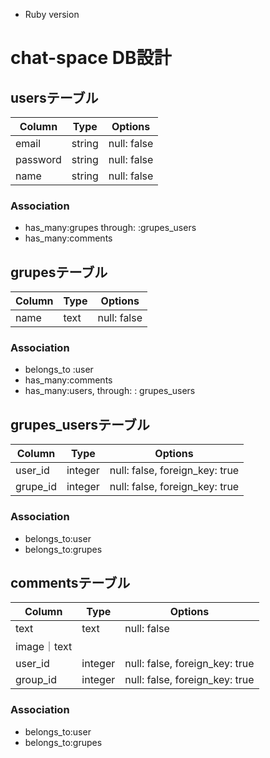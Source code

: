 * Ruby version
# chat-space DB設計
## usersテーブル
|Column|Type|Options|
|------|----|-------|
|email|string|null: false|
|password|string|null: false|
|name|string|null: false|
### Association
- has_many:grupes through: :grupes_users
- has_many:comments

## grupesテーブル
|Column|Type|Options|
|------|----|-------|
|name|text|null: false|
### Association
- belongs_to :user
- has_many:comments 
- has_many:users,  through:  : grupes_users

## grupes_usersテーブル
|Column|Type|Options|
|------|----|-------|
|user_id|integer|null: false, foreign_key: true|
|grupe_id|integer|null: false, foreign_key: true|
### Association
- belongs_to:user
- belongs_to:grupes

## commentsテーブル
|Column|Type|Options|
|------|----|-------|
|text|text|null: false|
|image｜text||
|user_id|integer|null: false, foreign_key: true|
|group_id|integer|null: false, foreign_key: true|
### Association
- belongs_to:user
- belongs_to:grupes